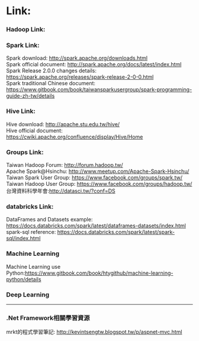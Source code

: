 # Link:
### Hadoop Link:
### Spark Link:
Spark download: <http://spark.apache.org/downloads.html>  
Spark official document: <http://spark.apache.org/docs/latest/index.html>  
Spark Release 2.0.0 changes details: <https://spark.apache.org/releases/spark-release-2-0-0.html>  
Spark traditional Chinese document: <https://www.gitbook.com/book/taiwansparkusergroup/spark-programming-guide-zh-tw/details>      

### Hive Link:
Hive download: <http://apache.stu.edu.tw/hive/>  
Hive official document: <https://cwiki.apache.org/confluence/display/Hive/Home>

### Groups Link:
Taiwan Hadoop Forum: <http://forum.hadoop.tw/>  
Apache Spark@Hsinchu: <http://www.meetup.com/Apache-Spark-Hsinchu/>  
Taiwan Spark User Group: <https://www.facebook.com/groups/spark.tw/>  
Taiwan Hadoop User Group: <https://www.facebook.com/groups/hadoop.tw/>  
台灣資料科學年會:<http://datasci.tw/?conf=DS>  

### databricks Link:
DataFrames and Datasets example: <https://docs.databricks.com/spark/latest/dataframes-datasets/index.html>  
spark-sql reference: <https://docs.databricks.com/spark/latest/spark-sql/index.html> 

### Machine Learning
Machine Learning use Python:<https://www.gitbook.com/book/htygithub/machine-learning-python/details>  

### Deep Learning
 
---
### .Net Framework相關學習資源
mrkt的程式學習筆記: <http://kevintsengtw.blogspot.tw/p/aspnet-mvc.html>  
